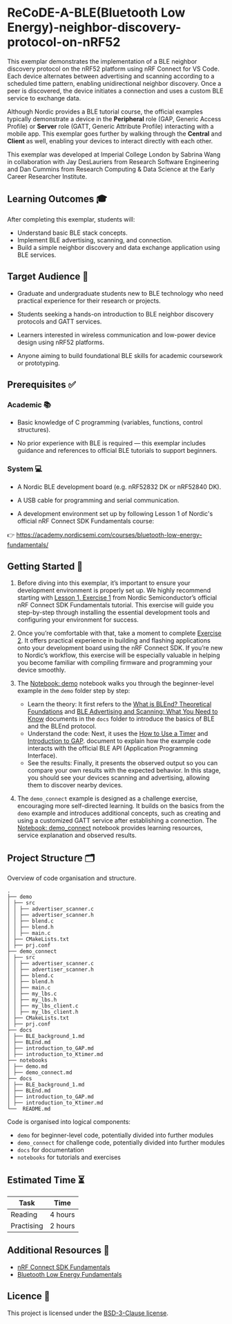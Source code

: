 <!--
This README template is designed with dual purpose.

It should help you think about and plan various aspects of your
exemplar. In this regard, the document need not be completed in
a single pass. Some sections will be relatively straightforward
to complete, others may evolve over time.

Once complete, this README will serve as the landing page for
your exemplar, providing learners with an outline of what they
can expect should they engage with the work.

Recall that you are developing a software project and learning
resource at the same time. It is important to keep this in mind
throughout the development and plan accordingly.
-->


<!-- Your exemplar title. Make it sound catchy! -->
# ReCoDE-A-BLE(Bluetooth Low Energy)-neighbor-discovery-protocol-on-nRF52

<!-- A brief description of your exemplar, which may include an image -->

This exemplar demonstrates the implementation of a BLE neighbor discovery protocol on the nRF52 platform using nRF Connect for VS Code. Each device alternates between advertising and scanning according to a scheduled time pattern, enabling unidirectional neighbor discovery. Once a peer is discovered, the device initiates a connection and uses a custom BLE service to exchange data. 

Although Nordic provides a BLE tutorial course, the official examples typically demonstrate a device in the **Peripheral** role (GAP, Generic Access Profile) or **Server** role (GATT, Generic Attribute Profile) interacting with a mobile app. This exemplar goes further by walking through the **Central** and **Client** as well, enabling your devices to interact directly with each other.

<!-- Author information -->
This exemplar was developed at Imperial College London by Sabrina Wang in
collaboration with Jay DesLauriers from Research Software Engineering and
Dan Cummins from Research Computing & Data Science at the Early Career
Researcher Institute.


<!-- Learning Outcomes. 
Aim for 3 - 4 points that illustrate what knowledge and
skills will be gained by studying your ReCoDE exemplar. -->
## Learning Outcomes 🎓

After completing this exemplar, students will:

- Understand basic BLE stack concepts.
- Implement BLE advertising, scanning, and connection.
- Build a simple neighbor discovery and data exchange application using BLE services.


<!-- Audience. Think broadly as to who will benefit. -->
## Target Audience 🎯

* Graduate and undergraduate students new to BLE technology who need practical experience for their research or projects.

* Students seeking a hands-on introduction to BLE neighbor discovery protocols and GATT services.

* Learners interested in wireless communication and low-power device design using nRF52 platforms.

* Anyone aiming to build foundational BLE skills for academic coursework or prototyping.


<!-- Requirements.
What skills and knowledge will students need before starting?
e.g. ECRI courses, knowledge of a programming language or library...

Is it a prerequisite skill or learning outcome?
e.g. If your project uses a niche library, you could either set it as a
requirement or make it a learning outcome above. If a learning outcome,
you must include a relevant section that helps with learning this library.
-->
## Prerequisites ✅

### Academic 📚

- Basic knowledge of C programming (variables, functions, control structures).

- No prior experience with BLE is required — this exemplar includes guidance and references to official BLE tutorials to support beginners.

### System 💻

- A Nordic BLE development board (e.g. nRF52832 DK or nRF52840 DK).

- A USB cable for programming and serial communication.

- A development environment set up by following Lesson 1 of Nordic's official nRF Connect SDK Fundamentals course:

👉 https://academy.nordicsemi.com/courses/bluetooth-low-energy-fundamentals/

    

<!-- Quick Start Guide. Tell learners how to engage with the exemplar. -->
## Getting Started 🚀

1. Before diving into this exemplar, it’s important to ensure your development environment is properly set up. We highly recommend starting with [Lesson 1, Exercise 1](https://academy.nordicsemi.com/courses/nrf-connect-sdk-fundamentals/lessons/lesson-1-nrf-connect-sdk-introduction/topic/exercise-1-1/) from Nordic Semiconductor’s official nRF Connect SDK Fundamentals tutorial. This exercise will guide you step-by-step through installing the essential development tools and configuring your environment for success.

2. Once you’re comfortable with that, take a moment to complete [Exercise 2](https://academy.nordicsemi.com/courses/nrf-connect-sdk-fundamentals/lessons/lesson-1-nrf-connect-sdk-introduction/topic/exercise-2-1/). It offers practical experience in building and flashing applications onto your development board using the nRF Connect SDK. If you’re new to Nordic’s workflow, this exercise will be especially valuable in helping you become familiar with compiling firmware and programming your device smoothly.

3. The [Notebook: demo](notebooks/demo.md) notebook walks you through the beginner-level example in the `demo` folder step by step:
    - Learn the theory: It first refers to the [What is BLEnd? Theoretical Foundations](docs/BLEnd.md) and [BLE Advertising and Scanning: What You Need to Know](docs/BLE_background_1.md) documents in the `docs` folder to introduce the basics of BLE and the BLEnd protocol.   
    - Understand the code: Next, it uses the [How to Use a Timer](docs/introduction_to_Ktimer.md) and [Introduction to GAP](docs/introduction_to_GAP.md). document to explain how the example code interacts with the official BLE API (Application Programming Interface).   
    - See the results: Finally, it presents the observed output so you can compare your own results with the expected behavior. In this stage, you should see your devices scanning and advertising, allowing them to discover nearby devices.  

4. The `demo_connect` example is designed as a challenge exercise, encouraging more self-directed learning. It builds on the basics from the `demo` example and introduces additional concepts, such as creating and using a customized GATT service after establishing a connection. The [Notebook: demo_connect](notebooks/demo_connect.md) notebook provides learning resources, service explanation and observed results.



<!-- Repository structure. Explain how your code is structured. -->
## Project Structure 🗂️

Overview of code organisation and structure.

```
.
├── demo
│ ├── src
│ │ ├── advertiser_scanner.c
│ │ ├── advertiser_scanner.h
│ │ ├── blend.c
│ │ ├── blend.h
│ │ ├── main.c
│ ├── CMakeLists.txt
│ ├── prj.conf
├── demo_connect
│ ├── src
│ │ ├── advertiser_scanner.c
│ │ ├── advertiser_scanner.h
│ │ ├── blend.c
│ │ ├── blend.h
│ │ ├── main.c
│ │ ├── my_lbs.c
│ │ ├── my_lbs.h
│ │ ├── my_lbs_client.c
│ │ ├── my_lbs_client.h
│ ├── CMakeLists.txt
│ ├── prj.conf
├── docs
│ ├── BLE_background_1.md
│ ├── BLEnd.md
│ ├── introduction_to_GAP.md
│ ├── introduction_to_Ktimer.md
├── notebooks
│ ├── demo.md
│ ├── demo_connect.md
├── docs
│ ├── BLE_background_1.md
│ ├── BLEnd.md
│ ├── introduction_to_GAP.md
│ ├── introduction_to_Ktimer.md
└──  README.md
```

Code is organised into logical components:
- `demo` for beginner-level code, potentially divided into further modules
- `demo_connect` for challenge code, potentially divided into further modules
- `docs` for documentation
- `notebooks` for tutorials and exercises

## Estimated Time ⏳

| Task       | Time    |
| ---------- | ------- |
| Reading    | 4 hours |
| Practising | 2 hours |


<!-- Any references, or other resources. -->
## Additional Resources 🔗

- [nRF Connect SDK Fundamentals](https://academy.nordicsemi.com/courses/nrf-connect-sdk-fundamentals/)
- [Bluetooth Low Energy Fundamentals](https://academy.nordicsemi.com/courses/bluetooth-low-energy-fundamentals/)
<!-- LICENCE.
Imperial prefers BSD-3. Please update the LICENSE.md file with the current year.
-->
## Licence 📄

This project is licensed under the [BSD-3-Clause license](LICENSE.md).
